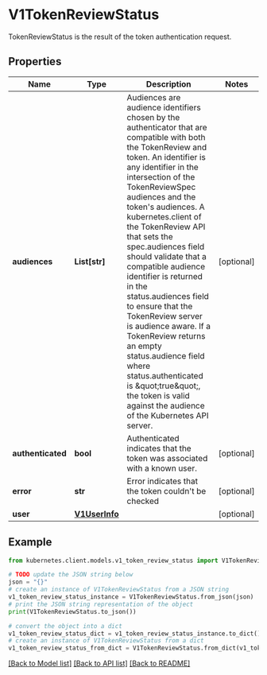 # V1TokenReviewStatus

TokenReviewStatus is the result of the token authentication request.

## Properties

Name | Type | Description | Notes
------------ | ------------- | ------------- | -------------
**audiences** | **List[str]** | Audiences are audience identifiers chosen by the authenticator that are compatible with both the TokenReview and token. An identifier is any identifier in the intersection of the TokenReviewSpec audiences and the token&#39;s audiences. A kubernetes.client of the TokenReview API that sets the spec.audiences field should validate that a compatible audience identifier is returned in the status.audiences field to ensure that the TokenReview server is audience aware. If a TokenReview returns an empty status.audience field where status.authenticated is \&quot;true\&quot;, the token is valid against the audience of the Kubernetes API server. | [optional] 
**authenticated** | **bool** | Authenticated indicates that the token was associated with a known user. | [optional] 
**error** | **str** | Error indicates that the token couldn&#39;t be checked | [optional] 
**user** | [**V1UserInfo**](V1UserInfo.md) |  | [optional] 

## Example

```python
from kubernetes.client.models.v1_token_review_status import V1TokenReviewStatus

# TODO update the JSON string below
json = "{}"
# create an instance of V1TokenReviewStatus from a JSON string
v1_token_review_status_instance = V1TokenReviewStatus.from_json(json)
# print the JSON string representation of the object
print(V1TokenReviewStatus.to_json())

# convert the object into a dict
v1_token_review_status_dict = v1_token_review_status_instance.to_dict()
# create an instance of V1TokenReviewStatus from a dict
v1_token_review_status_from_dict = V1TokenReviewStatus.from_dict(v1_token_review_status_dict)
```
[[Back to Model list]](../README.md#documentation-for-models) [[Back to API list]](../README.md#documentation-for-api-endpoints) [[Back to README]](../README.md)


